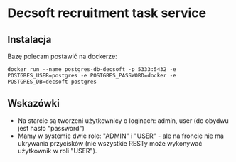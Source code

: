 # Decsoft recruitment task service

## Instalacja

Bazę polecam postawić na dockerze:

```docker run --name postgres-db-decsoft -p 5333:5432 -e POSTGRES_USER=postgres -e POSTGRES_PASSWORD=docker -e POSTGRES_DB=decsoft postgres```

## Wskazówki

* Na starcie są tworzeni użytkownicy o loginach: admin, user (do obydwu jest hasło "password")
* Mamy w systemie dwie role: "ADMIN" i "USER" - ale na froncie nie ma ukrywania przycisków (nie wszystkie RESTy może wykonywać użytkownik w roli "USER").
